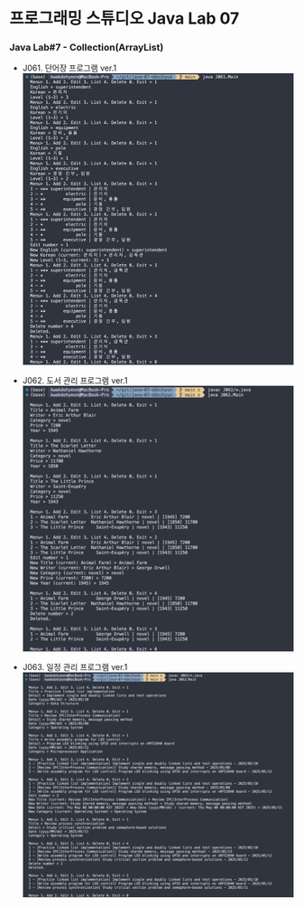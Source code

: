 # 프로그래밍 스튜디오 Java Lab 07

### Java Lab#7 - Collection(ArrayList)
- J061. 단어장 프로그램 ver.1
  ![J061](./captures/J061.png)

- J062. 도서 관리 프로그램 ver.1
  ![J062](./captures/J062.png)

- J063. 일정 관리 프로그램 ver.1
  ![J063](./captures/J063.png)